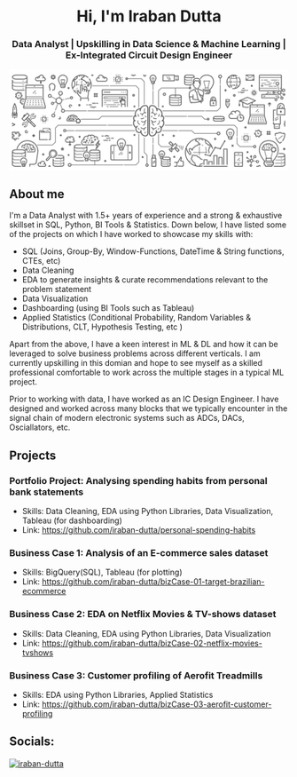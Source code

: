 <h1 align="center">Hi, I'm Iraban Dutta</h1>
<h3 align="center">Data Analyst | Upskilling in Data Science & Machine Learning | Ex-Integrated Circuit Design Engineer</h3>


<img align="center" src="https://github.com/iraban-dutta/iraban-dutta/blob/main/da_banner1.png">


## About me
I'm a Data Analyst with 1.5+ years of experience and a strong & exhaustive skillset in SQL, Python, BI Tools & Statistics. Down below, I have listed some of the projects on which I have worked to showcase my skills with:
- SQL (Joins, Group-By, Window-Functions, DateTime & String functions, CTEs, etc)
- Data Cleaning
- EDA to generate insights & curate recommendations relevant to the problem statement
- Data Visualization 
- Dashboarding (using BI Tools such as Tableau) 
- Applied Statistics (Conditional Probability, Random Variables & Distributions, CLT, Hypothesis Testing, etc )

Apart from the above, I have a keen interest in ML & DL and how it can be leveraged to solve business problems across different verticals. I am currently upskilling in this domian and hope to see myself as a skilled professional comfortable to work across the multiple stages in a typical ML project.

Prior to working with data, I have worked as an IC Design Engineer. I have designed and worked across many blocks that we typically encounter in the signal chain of modern electronic systems such as ADCs, DACs, Osciallators, etc.


## Projects
 
### Portfolio Project: Analysing spending habits from personal bank statements
- Skills: Data Cleaning, EDA using Python Libraries, Data Visualization, Tableau (for dashboarding)
- Link: https://github.com/iraban-dutta/personal-spending-habits

### Business Case 1: Analysis of an E-commerce sales dataset
- Skills: BigQuery(SQL), Tableau (for plotting)
- Link: https://github.com/iraban-dutta/bizCase-01-target-brazilian-ecommerce
  
### Business Case 2: EDA on Netflix Movies & TV-shows dataset
- Skills: Data Cleaning, EDA using Python Libraries, Data Visualization
- Link: https://github.com/iraban-dutta/bizCase-02-netflix-movies-tvshows
  
### Business Case 3: Customer profiling of Aerofit Treadmills
- Skills: EDA using Python Libraries, Applied Statistics
- Link: https://github.com/iraban-dutta/bizCase-03-aerofit-customer-profiling



## Socials:

<p align="left">
<a href="https://linkedin.com/in/iraban-dutta" target="blank"><img align="center" src="https://raw.githubusercontent.com/rahuldkjain/github-profile-readme-generator/master/src/images/icons/Social/linked-in-alt.svg" alt="iraban-dutta" height="30" width="40" /></a>
</p>



<!--
<h3 align="left">Connect with me:</h3>
<a href="https://kaggle.com/irabandutta" target="blank"><img align="center" src="https://raw.githubusercontent.com/rahuldkjain/github-profile-readme-generator/master/src/images/icons/Social/kaggle.svg" alt="irabandutta" height="30" width="40" /></a>
<a href="https://www.leetcode.com/iraban2022" target="blank"><img align="center" src="https://raw.githubusercontent.com/rahuldkjain/github-profile-readme-generator/master/src/images/icons/Social/leet-code.svg" alt="iraban2022" height="30" width="40" /></a>
<a href="https://auth.geeksforgeeks.org/user/iraban/profile" target="blank"><img align="center" src="https://raw.githubusercontent.com/rahuldkjain/github-profile-readme-generator/master/src/images/icons/Social/geeks-for-geeks.svg" alt="iraban/profile" height="30" width="40" /></a>
-->


<!--
**iraban-dutta/iraban-dutta** is a ✨ _special_ ✨ repository because its `README.md` (this file) appears on your GitHub profile.
Here are some ideas to get you started:
- 🔭 I’m currently working on ...
- 🌱 I’m currently learning ...
- 👯 I’m looking to collaborate on ...
- 🤔 I’m looking for help with ...
- 💬 Ask me about ...
- 📫 How to reach me: ...
- 😄 Pronouns: ...
- ⚡ Fun fact: ...
-->
